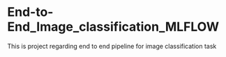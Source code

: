 # End-to-End_Image_classification_MLFLOW
This is project regarding end to end pipeline for image classification task 
